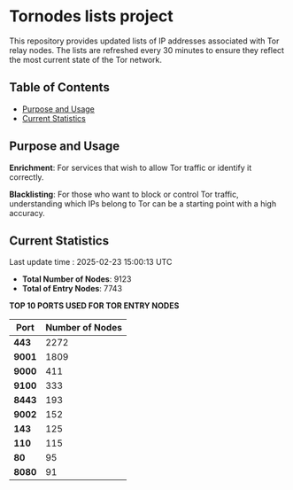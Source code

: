 # Tornodes lists project

This repository provides updated lists of IP addresses associated with Tor relay nodes. The lists are refreshed every 30 minutes to ensure they reflect the most current state of the Tor network.

## Table of Contents

- [Purpose and Usage](#purpose-and-usage)
- [Current Statistics](#current-statistics)


## Purpose and Usage

**Enrichment**: For services that wish to allow Tor traffic or identify it correctly.

**Blacklisting**: For those who want to block or control Tor traffic, understanding which IPs belong to Tor can be a starting point with a high accuracy.

## Current Statistics

Last update time : 2025-02-23 15:00:13 UTC

- **Total Number of Nodes**: 9123
- **Total of Entry Nodes**: 7743

**TOP 10 PORTS USED FOR TOR ENTRY NODES**

| **Port** | **Number of Nodes** |
|------|-----------------|
| **443**   | 2272  |
| **9001**   | 1809  |
| **9000**   | 411  |
| **9100**   | 333  |
| **8443**   | 193  |
| **9002**   | 152  |
| **143**   | 125  |
| **110**   | 115  |
| **80**   | 95  |
| **8080**   | 91  |


